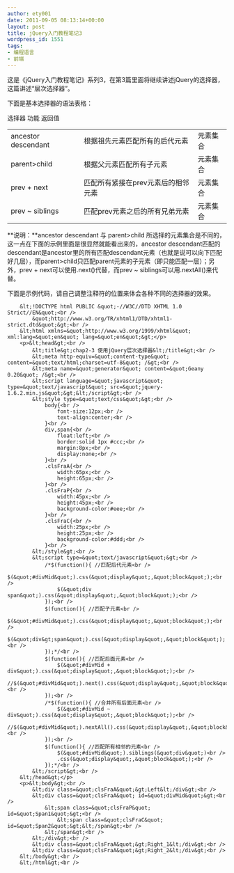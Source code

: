 ```yaml
---
author: ety001
date: 2011-09-05 08:13:14+00:00
layout: post
title: jQuery入门教程笔记3
wordpress_id: 1551
tags:
- 编程语言
- 前端
---
```


这是《jQuery入门教程笔记》系列3，在第3篇里面将继续讲述jQuery的选择器，这篇讲述“层次选择器”。




下面是基本选择器的语法表格：


<table cellpadding="0" cellspacing="0" >
<tbody >
<tr >
选择器
功能
返回值
</tr>
<tr >

<td >ancestor descendant
</td>

<td >根据祖先元素匹配所有的后代元素
</td>

<td >元素集合
</td>
</tr>
<tr >

<td >parent>child
</td>

<td >根据父元素匹配所有子元素
</td>

<td >元素集合
</td>
</tr>
<tr >

<td >prev + next
</td>

<td >匹配所有紧接在prev元素后的相邻元素
</td>

<td >元素集合
</td>
</tr>
<tr >

<td >prev ~ siblings
</td>

<td >匹配prev元素之后的所有兄弟元素
</td>

<td >元素集合
</td>
</tr>
</tbody>
</table>


<!-- more -->  

**说明：**ancestor descendant 与 parent>child 所选择的元素集合是不同的，这一点在下面的示例里面是很显然就能看出来的，ancestor descendant匹配的descendant是ancestor里的所有匹配descendant元素（也就是说可以向下匹配好几层），而parent>child只匹配parent元素的子元素（即只能匹配一层）；另外，prev + next可以使用.next()代替，而prev ~ siblings可以用.nextAll()来代替。




下面是示例代码，请自己调整注释符的位置来体会各种不同的选择器的效果。  

```
    &lt;!DOCTYPE html PUBLIC &quot;-//W3C//DTD XHTML 1.0 Strict//EN&quot;<br />
        &quot;http://www.w3.org/TR/xhtml1/DTD/xhtml1-strict.dtd&quot;&gt;<br />
    &lt;html xmlns=&quot;http://www.w3.org/1999/xhtml&quot; xml:lang=&quot;en&quot; lang=&quot;en&quot;&gt;</p>
    <p>&lt;head&gt;<br />
        &lt;title&gt;chap2-3 使用jQuery层次选择器&lt;/title&gt;<br />
        &lt;meta http-equiv=&quot;content-type&quot; content=&quot;text/html;charset=utf-8&quot; /&gt;<br />
        &lt;meta name=&quot;generator&quot; content=&quot;Geany 0.20&quot; /&gt;<br />
        &lt;script language=&quot;javascript&quot; type=&quot;text/javascript&quot; src=&quot;jquery-1.6.2.min.js&quot;&gt;&lt;/script&gt;<br />
        &lt;style type=&quot;text/css&quot;&gt;<br />
            body{<br />
                font-size:12px;<br />
                text-align:center;<br />
            }<br />
            div,span{<br />
                float:left;<br />
                border:solid 1px #ccc;<br />
                margin:8px;<br />
                display:none;<br />
            }<br />
            .clsFraA{<br />
                width:65px;<br />
                height:65px;<br />
            }<br />
            .clsFraP{<br />
                width:45px;<br />
                height:45px;<br />
                background-color:#eee;<br />
            }<br />
            .clsFraC{<br />
                width:25px;<br />
                height:25px;<br />
                background-color:#ddd;<br />
            }<br />
        &lt;/style&gt;<br />
        &lt;script type=&quot;text/javascript&quot;&gt;<br />
            /*$(function(){ //匹配后代元素<br />
                $(&quot;#divMid&quot;).css(&quot;display&quot;,&quot;block&quot;);<br />
                $(&quot;div span&quot;).css(&quot;display&quot;,&quot;block&quot;);<br />
            });<br />
            $(function(){ //匹配子元素<br />
                $(&quot;#divMid&quot;).css(&quot;display&quot;,&quot;block&quot;);<br />
                $(&quot;div&gt;span&quot;).css(&quot;display&quot;,&quot;block&quot;);<br />
            });*/<br />
            $(function(){ //匹配后面元素<br />
                $(&quot;#divMid + div&quot;).css(&quot;display&quot;,&quot;block&quot;);<br />
                //$(&quot;#divMid&quot;).next().css(&quot;display&quot;,&quot;block&quot;);<br />
            });<br />
            /*$(function(){ //合并所有后面元素<br />
                $(&quot;#divMid ~ div&quot;).css(&quot;display&quot;,&quot;block&quot;);<br />
                //$(&quot;#divMid&quot;).nextAll().css(&quot;display&quot;,&quot;block&quot;);<br />
            });<br />
            $(function(){ //匹配所有相邻的元素<br />
                $(&quot;#divMid&quot;).siblings(&quot;div&quot;)<br />
                .css(&quot;display&quot;,&quot;block&quot;);<br />
            });*/<br />
        &lt;/script&gt;<br />
    &lt;/head&gt;</p>
    <p>&lt;body&gt;<br />
        &lt;div class=&quot;clsFraA&quot;&gt;Left&lt;/div&gt;<br />
        &lt;div class=&quot;clsFraA&quot; id=&quot;divMid&quot;&gt;<br />
            &lt;span class=&quot;clsFraP&quot; id=&quot;Span1&quot;&gt;<br />
                &lt;span class=&quot;clsFraC&quot; id=&quot;Span2&quot;&gt;&lt;/span&gt;<br />
            &lt;/span&gt;<br />
        &lt;/div&gt;<br />
        &lt;div class=&quot;clsFraA&quot;&gt;Right_1&lt;/div&gt;<br />
        &lt;div class=&quot;clsFraA&quot;&gt;Right_2&lt;/div&gt;<br />
    &lt;/body&gt;<br />
    &lt;/html&gt;<br />
```
